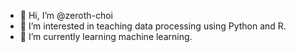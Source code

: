 - 👋 Hi, I’m @zeroth-choi
- 👀 I’m interested in teaching data processing using Python and R.
- 🌱 I’m currently learning machine learning.

<!---
zeroth-choi/zeroth-choi is a ✨ special ✨ repository because its `README.md` (this file) appears on your GitHub profile.
You can click the Preview link to take a look at your changes.
--->
